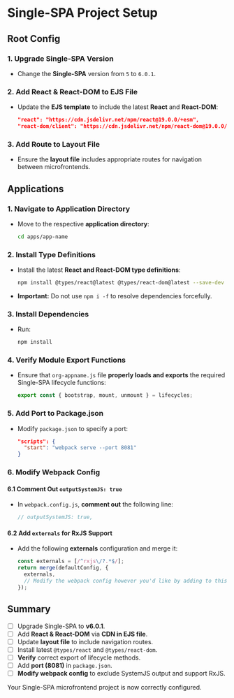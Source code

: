 # Single-SPA Project Setup

## Root Config

### 1. Upgrade Single-SPA Version
- Change the **Single-SPA** version from `5` to `6.0.1`.

### 2. Add React & React-DOM to EJS File
- Update the **EJS template** to include the latest **React** and **React-DOM**:
  ```json
  "react": "https://cdn.jsdelivr.net/npm/react@19.0.0/+esm",
  "react-dom/client": "https://cdn.jsdelivr.net/npm/react-dom@19.0.0/client/+esm"
  ```

### 3. Add Route to Layout File
- Ensure the **layout file** includes appropriate routes for navigation between microfrontends.

## Applications

### 1. Navigate to Application Directory
- Move to the respective **application directory**:
  ```sh
  cd apps/app-name
  ```

### 2. Install Type Definitions
- Install the latest **React and React-DOM type definitions**:
  ```sh
  npm install @types/react@latest @types/react-dom@latest --save-dev
  ```
- **Important:** Do not use `npm i -f` to resolve dependencies forcefully.

### 3. Install Dependencies
- Run:
  ```sh
  npm install
  ```

### 4. Verify Module Export Functions
- Ensure that `org-appname.js` file **properly loads and exports** the required Single-SPA lifecycle functions:
  ```js
  export const { bootstrap, mount, unmount } = lifecycles;
  ```

### 5. Add Port to Package.json
- Modify `package.json` to specify a port:
  ```json
  "scripts": {
    "start": "webpack serve --port 8081"
  }
  ```

### 6. Modify Webpack Config
#### 6.1 Comment Out `outputSystemJS: true`
- In `webpack.config.js`, **comment out** the following line:
  ```js
  // outputSystemJS: true,
  ```

#### 6.2 Add `externals` for RxJS Support
- Add the following **externals** configuration and merge it:
  ```js
  const externals = [/^rxjs\/?.*$/];
  return merge(defaultConfig, {
    externals,
    // Modify the webpack config however you'd like by adding to this object
  });
  ```

## Summary
- [ ] Upgrade Single-SPA to **v6.0.1**.
- [ ] Add **React & React-DOM** via **CDN in EJS file**.
- [ ] Update **layout file** to include navigation routes.
- [ ] Install latest `@types/react` and `@types/react-dom`.
- [ ] **Verify** correct export of lifecycle methods.
- [ ] Add **port (8081)** in `package.json`.
- [ ] **Modify webpack config** to exclude SystemJS output and support RxJS.

Your Single-SPA microfrontend project is now correctly configured.

